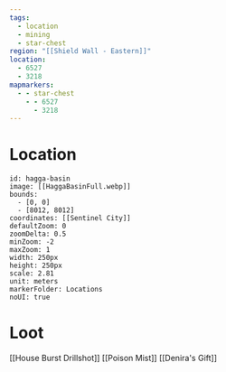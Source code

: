 ```yaml
---
tags:
  - location
  - mining
  - star-chest
region: "[[Shield Wall - Eastern]]"
location:
  - 6527
  - 3218
mapmarkers:
  - - star-chest
    - - 6527
      - 3218
---
```

# Location
```leaflet
id: hagga-basin
image: [[HaggaBasinFull.webp]]
bounds:
  - [0, 0]
  - [8012, 8012]
coordinates: [[Sentinel City]]
defaultZoom: 0
zoomDelta: 0.5
minZoom: -2
maxZoom: 1
width: 250px
height: 250px
scale: 2.81
unit: meters
markerFolder: Locations
noUI: true
```
# Loot
[[House Burst Drillshot]]
[[Poison Mist]]
[[Denira's Gift]]